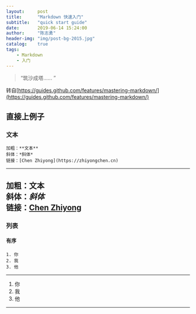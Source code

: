 ```yaml
---
layout:     post
title:      "Markdown 快速入门"
subtitle:   "quick start guide"
date:       2019-06-14 15:24:00
author:     "陈志勇"
header-img: "img/post-bg-2015.jpg"
catalog:    true
tags:
    - Markdown
    - 入门
---
```


> “筑沙成塔...... ”

转自[https://guides.github.com/features/mastering-markdown/](https://guides.github.com/features/mastering-markdown/)

## 直接上例子

### 文本

``````
加粗：**文本** 
斜体：*斜体*
链接：[Chen Zhiyong](https://zhiyongchen.cn)
``````
--------------------------------------------------
加粗：**文本** <br>
斜体：*斜体*<br>
链接：[Chen Zhiyong](https://zhiyongchen.cn)
--------------------------------------------------
### 列表

#### 有序
```
1. 你
2. 我
3. 他
```
--------------------------------------------------
1. 你
2. 我
3. 他
--------------------------------------------------

